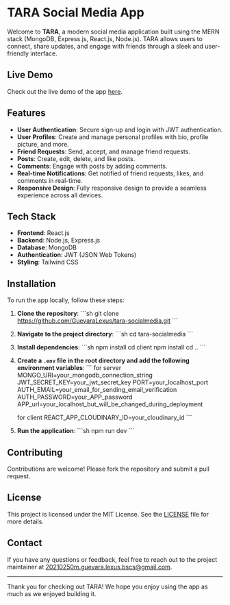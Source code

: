 
# TARA Social Media App

Welcome to **TARA**, a modern social media application built using the MERN stack (MongoDB, Express.js, React.js, Node.js). TARA allows users to connect, share updates, and engage with friends through a sleek and user-friendly interface.

## Live Demo

Check out the live demo of the app [here](https://tara-socialmedia.netlify.app).

## Features

- **User Authentication**: Secure sign-up and login with JWT authentication.
- **User Profiles**: Create and manage personal profiles with bio, profile picture, and more.
- **Friend Requests**: Send, accept, and manage friend requests.
- **Posts**: Create, edit, delete, and like posts.
- **Comments**: Engage with posts by adding comments.
- **Real-time Notifications**: Get notified of friend requests, likes, and comments in real-time.
- **Responsive Design**: Fully responsive design to provide a seamless experience across all devices.

## Tech Stack

- **Frontend**: React.js
- **Backend**: Node.js, Express.js
- **Database**: MongoDB
- **Authentication**: JWT (JSON Web Tokens)
- **Styling**: Tailwind CSS

## Installation

To run the app locally, follow these steps:

1. **Clone the repository**:
    \`\`\`sh
    git clone https://github.com/GuevaraLexus/tara-socialmedia.git
    \`\`\`

2. **Navigate to the project directory**:
    \`\`\`sh
    cd tara-socialmedia
    \`\`\`

3. **Install dependencies**:
    \`\`\`sh
    npm install
    cd client
    npm install
    cd ..
    \`\`\`

4. **Create a `.env` file in the root directory and add the following environment variables**:
    \`\`\`
   for server
    MONGO_URI=your_mongodb_connection_string
    JWT_SECRET_KEY=your_jwt_secret_key
    PORT=your_localhost_port
    AUTH_EMAIL=your_email_for_sending_email_verification
    AUTH_PASSWORD=your_APP_password
    APP_url=your_localhost_but_will_be_changed_during_deployment

   for client
    REACT_APP_CLOUDINARY_ID=your_cloudinary_id
    \`\`\`

6. **Run the application**:
    \`\`\`sh
    npm run dev
    \`\`\`

## Contributing

Contributions are welcome! Please fork the repository and submit a pull request.

## License

This project is licensed under the MIT License. See the [LICENSE](LICENSE) file for more details.

## Contact

If you have any questions or feedback, feel free to reach out to the project maintainer at [20210250m.guevara.lexus.bscs@gmail.com](mailto:your-email@example.com).

---

Thank you for checking out TARA! We hope you enjoy using the app as much as we enjoyed building it.
